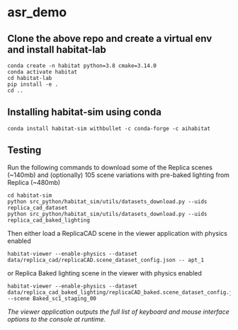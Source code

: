 # asr_demo
## Clone the above repo and create a virtual env and install habitat-lab
```
conda create -n habitat python=3.8 cmake=3.14.0
conda activate habitat
cd habitat-lab
pip install -e .
cd ..
```
## Installing habitat-sim using conda
```
conda install habitat-sim withbullet -c conda-forge -c aihabitat
```
## Testing
Run the following commands to download some of the Replica scenes (~140mb) and (optionally) 105 scene variations with pre-baked lighting from Replica (~480mb)
```
cd habitat-sim
python src_python/habitat_sim/utils/datasets_download.py --uids replica_cad_dataset
python src_python/habitat_sim/utils/datasets_download.py --uids replica_cad_baked_lighting
```
Then 
either load a ReplicaCAD scene in the viewer application with physics enabled
```
habitat-viewer --enable-physics --dataset data/replica_cad/replicaCAD.scene_dataset_config.json -- apt_1
```
or Replica Baked lighting scene in the viewer with physics enabled
```
habitat-viewer --enable-physics --dataset data/replica_cad_baked_lighting/replicaCAD_baked.scene_dataset_config.json --scene Baked_sc1_staging_00
```

*The viewer application outputs the full list of keyboard and mouse interface options to the console at runtime.*
